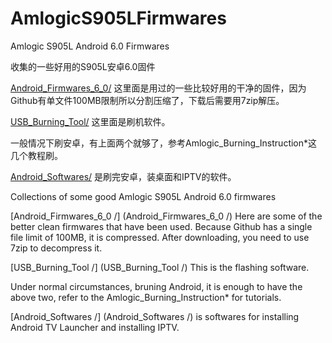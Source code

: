 # AmlogicS905LFirmwares
Amlogic S905L Android 6.0 Firmwares



收集的一些好用的S905L安卓6.0固件  

[Android_Firmwares_6_0/](Android_Firmwares_6_0/) 这里面是用过的一些比较好用的干净的固件，因为Github有单文件100MB限制所以分割压缩了，下载后需要用7zip解压。

[USB_Burning_Tool/](USB_Burning_Tool/)  这里面是刷机软件。

一般情况下刷安卓，有上面两个就够了，参考Amlogic_Burning_Instruction*这几个教程刷。

[Android_Softwares/](Android_Softwares/)  是刷完安卓，装桌面和IPTV的软件。


Collections of some good Amlogic S905L Android 6.0 firmwares

[Android_Firmwares_6_0 /] (Android_Firmwares_6_0 /) Here are some of the better clean firmwares that have been used. Because Github has a single file limit of 100MB, it is compressed. After downloading, you need to use 7zip to decompress it.

[USB_Burning_Tool /] (USB_Burning_Tool /) This is the flashing software.

Under normal circumstances, bruning Android, it is enough to have the above two, refer to the Amlogic_Burning_Instruction* for tutorials.

[Android_Softwares /] (Android_Softwares /) is softwares for installing Android TV Launcher and installing IPTV.